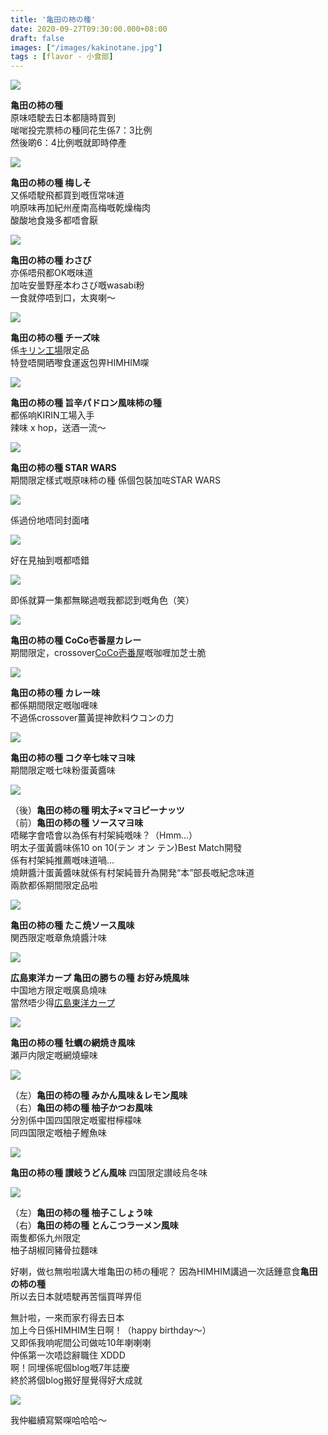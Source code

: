 ```yaml
---
title: '亀田の柿の種'
date: 2020-09-27T09:30:00.000+08:00
draft: false
images: ["/images/kakinotane.jpg"]
tags : [flavor - 小食部]
---
```




![](/images/kakinotane1.jpg)

**亀田の柿の種**  
原味唔駛去日本都隨時買到  
啱啱投完票柿の種同花生係7：3比例  
然後啲6：4比例嘅就即時停產  

![](/images/kakinotane2.jpg)

**亀田の柿の種 梅しそ**  
又係唔駛飛都買到嘅恆常味道  
响原味再加紀州産南高梅嘅乾燥梅肉  
酸酸地食幾多都唔會厭  

![](/images/kakinotane3.jpg)

**亀田の柿の種 わさび**  
亦係唔飛都OK嘅味道  
加咗安曇野産本わさび嘅wasabi粉  
一食就停唔到口，太爽喇～  

![](/images/kanagawa2d19.jpg)

**亀田の柿の種 チーズ味**  
係[キリン工場](https://hidie.net/kanagawa2d/)限定品  
特登唔開晒嚟食運返包畀HIMHIM㗎  

![](/images/kanagawakirin3.jpg)

**亀田の柿の種 旨辛パドロン風味柿の種**  
都係响KIRIN工場入手  
辣味 x hop，送酒一流～

![](/images/kakinotane4.jpg)

**亀田の柿の種 STAR WARS**  
期間限定樣式嘅原味柿の種
係個包裝加咗STAR WARS  

![](/images/kakinotane5.jpg)

係過份地唔同封面啫  

![](/images/kakinotane6.jpg)

好在見抽到嘅都唔錯

![](/images/kakinotane7.jpg)

即係就算一集都無睇過嘅我都認到嘅角色（笑）

![](/images/kakinotane8.jpg)

**亀田の柿の種 CoCo壱番屋カレー**  
期間限定，crossover[CoCo壱番屋](https://hidie.net/cocoichiban/)嘅咖喱加芝士脆  

![](/images/kakinotane9.jpg)

**亀田の柿の種 カレー味**  
都係期間限定嘅咖喱味  
不過係crossover薑黃提神飲料ウコンの力  

![](/images/kakinotane10.jpg)

**亀田の柿の種 コク辛七味マヨ味**  
期間限定嘅七味粉蛋黃醬味  

![](/images/kakinotane11.jpg)

（後）**亀田の柿の種 明太子×マヨピーナッツ**  
（前）**亀田の柿の種 ソースマヨ味**  
唔睇字會唔會以為係有村架純嘅味？（Hmm...）  
明太子蛋黃醬味係10 on 10(テン オン テン)Best Match開發  
係有村架純推薦嘅味道喎...  
燒餅醬汁蛋黃醬味就係有村架純晉升為開発“本”部長嘅紀念味道  
兩款都係期間限定品啦  

![](/images/kakinotane12.jpg)

**亀田の柿の種 たこ焼ソース風味**  
関西限定嘅章魚燒醬汁味  

![](/images/hiroshima8d7n.jpg)

**広島東洋カープ 亀田の勝ちの種 お好み焼風味**  
中国地方限定嘅廣島燒味  
當然唔少得[広島東洋カープ](https://hidie.net/hiroshima2f/)   

![](/images/kakinotane13.jpg)

**亀田の柿の種 牡蠣の網焼き風味**  
瀬戸内限定嘅網燒蠔味  

![](/images/kakinotane14.jpg)

（左）**亀田の柿の種 みかん風味＆レモン風味**  
（右）**亀田の柿の種 柚子かつお風味**  
分別係中国四国限定嘅蜜柑檸檬味  
同四国限定嘅柚子鰹魚味  

![](/images/kakinotane15.jpg)

**亀田の柿の種 讃岐うどん風味**
四国限定讃岐烏冬味  

![](/images/kakinotane16.jpg)

（左）**亀田の柿の種 柚子こしょう味**  
（右）**亀田の柿の種 とんこつラーメン風味**  
兩隻都係九州限定  
柚子胡椒同豬骨拉麵味  
  
  
  
好喇，做乜無啦啦講大堆亀田の柿の種呢？
因為HIMHIM講過一次話鍾意食**亀田の柿の種**  
所以去日本就唔駛再苦惱買咩畀佢  
  
無計啦，一來而家冇得去日本   
加上今日係HIMHIM生日啊！（happy birthday～）    
又即係我响呢間公司做咗10年喇喇喇  
仲係第一次唔諗辭職住 XDDD  
啊！同埋係呢個blog嘅7年誌慶  
終於將個blog搬好屋覺得好大成就  

![](/images/kaguyahime023.jpg)

我仲繼續寫緊㗎哈哈哈～  
